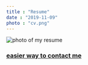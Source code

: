 ```yaml
---
title : "Resume"
date : "2019-11-09"
photo : "cv.png"
---
```



  <img src="cv.jpg" alt="photo of my resume">

  <h3 style="">
    <a href="https://www.linkedin.com/in/julienpelegri/">easier way to contact me </a>

  </h3>




